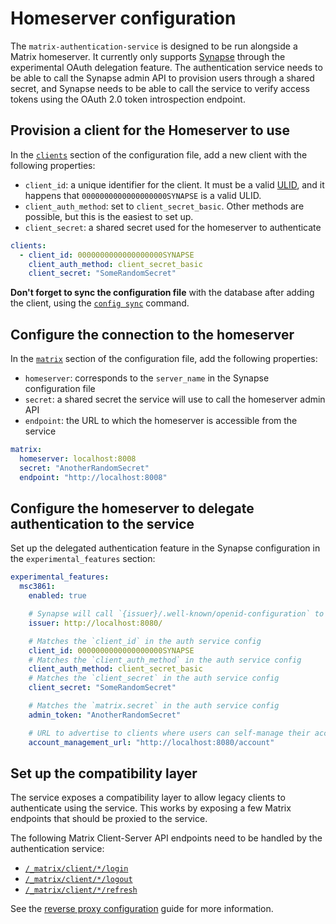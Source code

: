 # Homeserver configuration

The `matrix-authentication-service` is designed to be run alongside a Matrix homeserver.
It currently only supports [Synapse](https://github.com/matrix-org/synapse) through the experimental OAuth delegation feature.
The authentication service needs to be able to call the Synapse admin API to provision users through a shared secret, and Synapse needs to be able to call the service to verify access tokens using the OAuth 2.0 token introspection endpoint.

## Provision a client for the Homeserver to use

In the [`clients`](../reference/configuration.md#clients) section of the configuration file, add a new client with the following properties:

 - `client_id`: a unique identifier for the client. It must be a valid [ULID](https://github.com/ulid/spec), and it happens that `0000000000000000000SYNAPSE` is a valid ULID.
 - `client_auth_method`: set to `client_secret_basic`. Other methods are possible, but this is the easiest to set up.
 - `client_secret`: a shared secret used for the homeserver to authenticate

```yaml
clients:
  - client_id: 0000000000000000000SYNAPSE
    client_auth_method: client_secret_basic
    client_secret: "SomeRandomSecret"
```

**Don't forget to sync the configuration file** with the database after adding the client, using the [`config sync`](../reference/cli/config.md#config-sync---prune---dry-run) command.

## Configure the connection to the homeserver

In the [`matrix`](../reference/configuration.md#matrix) section of the configuration file, add the following properties:

 - `homeserver`: corresponds to the `server_name` in the Synapse configuration file
 - `secret`: a shared secret the service will use to call the homeserver admin API
 - `endpoint`: the URL to which the homeserver is accessible from the service

```yaml
matrix:
  homeserver: localhost:8008
  secret: "AnotherRandomSecret"
  endpoint: "http://localhost:8008"
```

## Configure the homeserver to delegate authentication to the service

Set up the delegated authentication feature in the Synapse configuration in the `experimental_features` section:

```yaml
experimental_features:
  msc3861:
    enabled: true

    # Synapse will call `{issuer}/.well-known/openid-configuration` to get the OIDC configuration
    issuer: http://localhost:8080/

    # Matches the `client_id` in the auth service config
    client_id: 0000000000000000000SYNAPSE
    # Matches the `client_auth_method` in the auth service config
    client_auth_method: client_secret_basic
    # Matches the `client_secret` in the auth service config
    client_secret: "SomeRandomSecret"

    # Matches the `matrix.secret` in the auth service config
    admin_token: "AnotherRandomSecret"

    # URL to advertise to clients where users can self-manage their account
    account_management_url: "http://localhost:8080/account"
```

## Set up the compatibility layer

The service exposes a compatibility layer to allow legacy clients to authenticate using the service.
This works by exposing a few Matrix endpoints that should be proxied to the service.

The following Matrix Client-Server API endpoints need to be handled by the authentication service:

 - [`/_matrix/client/*/login`](https://spec.matrix.org/latest/client-server-api/#post_matrixclientv3login)
 - [`/_matrix/client/*/logout`](https://spec.matrix.org/latest/client-server-api/#post_matrixclientv3logout)
 - [`/_matrix/client/*/refresh`](https://spec.matrix.org/latest/client-server-api/#post_matrixclientv3refresh)

See the [reverse proxy configuration](./reverse-proxy.md) guide for more information.
